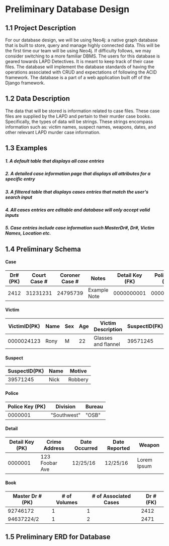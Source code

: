 # Preliminary Database Design
## 1.1 Project Description
For our database design, we will be using Neo4j: a native graph database that is built to store, query and manage highly connected data. This will be the first time our team will be using Neo4j. If difficulty follows, we may consider switching to a more familiar DBMS. The users for this database is geared towards LAPD Detectives. It is meant to keep track of their case files. The database will implement the database standards of having the operations associated with CRUD and expectations of following the ACID framework. The database is a part of a web application built off of the Django framework.

## 1.2 Data Description
The data that will be stored is information related to case files. These case files are supplied by the LAPD and pertain to their murder case books. Specifically, the types of data will be strings. These strings encompass information such as: victim names, suspect names, weapons, dates, and other relevant LAPD murder case information.

## 1.3 Examples
##### 1. A default table that displays all case entries

##### 2. A detailed case information page that displays all attributes for a specific entry

##### 3. A filtered table that displays cases entries that match the user's search input

##### 4. All cases entries are editable and database will only accept valid inputs

##### 5. Case entries include case information such MasterDr#, Dr#, Victim Names, Location etc.

## 1.4 Preliminary Schema
#### Case

|Dr# (PK)|Court Case #| Coroner Case #| Notes          | Detail Key (FK)| Police Key (FK)|VictimID (FK)|
|--------|------------|---------------|----------------|----------------|----------------|-------------|
|2412    | 31231231   | 24795739      |  Example Note  | 0000000001     | 0000000001     |0000024123   |

#### Victim

|VictimID(PK)|Name | Sex | Age | Victim Description | SuspectID(FK)|
|------------|-----|-----|-----|--------------------|--------------|
|0000024123  |Rony | M   | 22  | Glasses and flannel| 39571245     |

#### Suspect

|SuspectID(PK)|Name        |Motive              |
|-------------|------------|--------------------|
|39571245     |Nick        | Robbery            |

#### Police

| Police Key (PK)| Division   | Bureau |
|----------------|------------|--------|
|0000001         | "Southwest" | "OSB" |

#### Detail

|Detail Key (PK)|Crime Address | Date Occurred| Date Reported | Weapon     |
|---------------|------------- |--------------|---------------|------------|
|0000001        |123 Foobar Ave|12/25/16      |12/25/16       | Lorem Ipsum|

#### Book

|Master Dr # (PK)| # of Volumes | # of Associated Cases | Dr # (FK)|
|----------------|--------------|-----------------------|----------|
|92746172        | 1            | 1                     | 2412     |
|94637224/2      | 1            | 2                     | 2471     |

## 1.5 Preliminary ERD for Database
